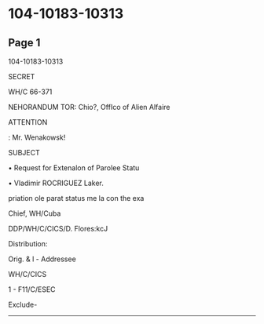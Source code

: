 # 104-10183-10313

## Page 1

104-10183-10313

SECRET

WH/C 66-371

NEHORANDUM TOR: Chio?, OffIco of Alien Alfaire

ATTENTION

: Mr. Wenakowsk!

SUBJECT

• Request for Extenalon of Parolee Statu

• Vladimir ROCRIGUEZ Laker.

priation ole parat status me la con the exa

Chief, WH/Cuba

DDP/WH/C/CICS/D. Flores:kcJ

Distribution:

Orig. & l - Addressee

WH/C/CICS

1 - F11/C/ESEC

Exclude-

---

